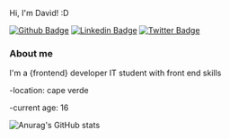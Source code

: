  Hi, I'm David! :D

[![Github Badge](https://img.shields.io/badge/-Github-000?style=flat-square&logo=Github&logoColor=white&link=https://github.com/DsK-David)](https://github.com/DsK-David)
[![Linkedin Badge](https://img.shields.io/badge/-LinkedIn-blue?style=flat-square&logo=Linkedin&logoColor=white&link=https://www.linkedin.com/in/dsk-david-048b1021a)](https://www.linkedin.com/in/fagnerpsantos/)
[![Twitter Badge](https://img.shields.io/badge/-Twitter-1ca0f1?style=flat-square&labelColor=1ca0f1&logo=twitter&logoColor=white&link=https://twitter.com/DsKDavid13?s=09)](https://twitter.com/DsKDavid13?s=09)

### About me
I'm a {frontend} developer IT student with front end skills

-location: cape verde

-current age: 16

![Anurag's GitHub stats](https://github-readme-stats.vercel.app/api?username=DsK-David&show_icons=true&theme=radical)
